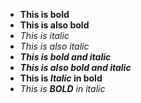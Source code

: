- **This is bold**
- __This is also bold__
- *This is italic*
- _This is also italic_
- ***This is bold and italic***
- ___This is also bold and italic___
- __This is *Italic* in bold__
- _This is **BOLD** in italic_
